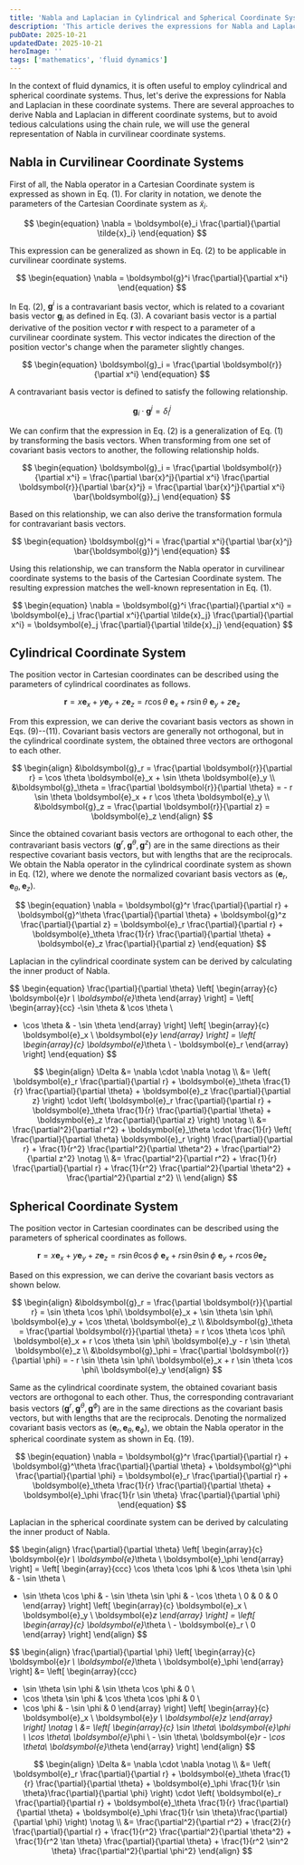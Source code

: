 ```yaml
---
title: 'Nabla and Laplacian in Cylindrical and Spherical Coordinate Systems'
description: 'This article derives the expressions for Nabla and Laplacian in cylindrical and spherical coordinate systems using the general representation of Nabla in curvilinear coordinate systems.'
pubDate: 2025-10-21
updatedDate: 2025-10-21
heroImage: ''
tags: ['mathematics', 'fluid dynamics']
---
```


In the context of fluid dynamics, it is often useful to employ cylindrical and spherical coordinate systems.
Thus, let's derive the expressions for Nabla and Laplacian in these coordinate systems.
There are several approaches to derive Nabla and Laplacian in different coordinate systems, but to avoid tedious calculations using the chain rule, we will use the general representation of Nabla in curvilinear coordinate systems.

## Nabla in Curvilinear Coordinate Systems

First of all, the Nabla operator in a Cartesian Coordinate system is expressed as shown in Eq. (1).
For clarity in notation, we denote the parameters of the Cartesian Coordinate system as $\tilde{x}_i$.

$$
\begin{equation}
\nabla = \boldsymbol{e}_i \frac{\partial}{\partial \tilde{x}_i}
\end{equation}
$$

This expression can be generalized as shown in Eq. (2) to be applicable in curvilinear coordinate systems.

$$
\begin{equation}
\nabla = \boldsymbol{g}^i \frac{\partial}{\partial x^i}
\end{equation}
$$

In Eq. (2), $\boldsymbol{g}^i$ is a contravariant basis vector, which is related to a covariant basis vector $\boldsymbol{g}_i$ as defined in Eq. (3).
A covariant basis vector is a partial derivative of the position vector $\boldsymbol{r}$ with respect to a parameter of a curvilinear coordinate system.
This vector indicates the direction of the position vector's change when the parameter slightly changes.

$$
\begin{equation}
\boldsymbol{g}_i = \frac{\partial \boldsymbol{r}}{\partial x^i}
\end{equation}
$$

A contravariant basis vector is defined to satisfy the following relationship.

$$
\begin{equation}
\boldsymbol{g}_i \cdot \boldsymbol{g}^j = \delta_i^j
\end{equation}
$$

We can confirm that the expression in Eq. (2) is a generalization of Eq. (1) by transforming the basis vectors.
When transforming from one set of covariant basis vectors to another, the following relationship holds.

$$
\begin{equation}
\boldsymbol{g}_i = \frac{\partial \boldsymbol{r}}{\partial x^i} = \frac{\partial \bar{x}^j}{\partial x^i} \frac{\partial \boldsymbol{r}}{\partial \bar{x}^j} = \frac{\partial \bar{x}^j}{\partial x^i} \bar{\boldsymbol{g}}_j
\end{equation}
$$

Based on this relationship, we can also derive the transformation formula for contravariant basis vectors.

$$
\begin{equation}
\boldsymbol{g}^i = \frac{\partial x^i}{\partial \bar{x}^j} \bar{\boldsymbol{g}}^j
\end{equation}
$$

Using this relationship, we can transform the Nabla operator in curvilinear coordinate systems to the basis of the Cartesian Coordinate system.
The resulting expression matches the well-known representation in Eq. (1).

$$
\begin{equation}
\nabla = \boldsymbol{g}^i \frac{\partial}{\partial x^i} = \boldsymbol{e}_j \frac{\partial x^i}{\partial \tilde{x}_j} \frac{\partial}{\partial x^i} = \boldsymbol{e}_j \frac{\partial}{\partial \tilde{x}_j}
\end{equation}
$$

## Cylindrical Coordinate System

The position vector in Cartesian coordinates can be described using the parameters of cylindrical coordinates as follows.

$$
\begin{equation}
\boldsymbol{r} = x \boldsymbol{e}_x + y \boldsymbol{e}_y + z \boldsymbol{e}_z
= r \cos \theta\ \boldsymbol{e}_x + r \sin \theta\ \boldsymbol{e}_y + z \boldsymbol{e}_z
\end{equation}
$$

From this expression, we can derive the covariant basis vectors as shown in Eqs. (9)--(11).
Covariant basis vectors are generally not orthogonal, but in the cylindrical coordinate system, the obtained three vectors are orthogonal to each other.

$$
\begin{align}
&\boldsymbol{g}_r = \frac{\partial \boldsymbol{r}}{\partial r} = \cos \theta \boldsymbol{e}_x + \sin \theta \boldsymbol{e}_y \\
&\boldsymbol{g}_\theta = \frac{\partial \boldsymbol{r}}{\partial \theta} = - r \sin \theta \boldsymbol{e}_x + r \cos \theta \boldsymbol{e}_y \\
&\boldsymbol{g}_z = \frac{\partial \boldsymbol{r}}{\partial z} = \boldsymbol{e}_z
\end{align}
$$

Since the obtained covariant basis vectors are orthogonal to each other, the contravariant basis vectors $(\boldsymbol{g}^r, \boldsymbol{g}^\theta, \boldsymbol{g}^z)$ are in the same directions as their respective covariant basis vectors, but with lengths that are the reciprocals.
We obtain the Nabla operator in the cylindrical coordinate system as shown in Eq. (12), where we denote the normalized covariant basis vectors as $(\boldsymbol{e}_r, \boldsymbol{e}_\theta, \boldsymbol{e}_z)$.

$$
\begin{equation}
\nabla = \boldsymbol{g}^r \frac{\partial}{\partial r} + \boldsymbol{g}^\theta \frac{\partial}{\partial \theta} + \boldsymbol{g}^z \frac{\partial}{\partial z}
= \boldsymbol{e}_r \frac{\partial}{\partial r} + \boldsymbol{e}_\theta \frac{1}{r} \frac{\partial}{\partial \theta} + \boldsymbol{e}_z \frac{\partial}{\partial z}
\end{equation}
$$

Laplacian in the cylindrical coordinate system can be derived by calculating the inner product of Nabla.

$$
\begin{equation}
\frac{\partial}{\partial \theta} \left[ \begin{array}{c}
\boldsymbol{e}_r \\ \boldsymbol{e}_\theta
\end{array} \right] =
\left[ \begin{array}{cc}
-\sin \theta & \cos \theta \\
- \cos \theta & - \sin \theta
\end{array} \right]
\left[ \begin{array}{c}
\boldsymbol{e}_x \\ \boldsymbol{e}_y
\end{array} \right] =
\left[ \begin{array}{c}
\boldsymbol{e}_\theta \\ - \boldsymbol{e}_r
\end{array} \right]
\end{equation}
$$

$$
\begin{align}
\Delta &= \nabla \cdot \nabla \notag \\
&= \left( \boldsymbol{e}_r \frac{\partial}{\partial r} + \boldsymbol{e}_\theta \frac{1}{r} \frac{\partial}{\partial \theta} + \boldsymbol{e}_z \frac{\partial}{\partial z} \right) \cdot \left( \boldsymbol{e}_r \frac{\partial}{\partial r} + \boldsymbol{e}_\theta \frac{1}{r} \frac{\partial}{\partial \theta} + \boldsymbol{e}_z \frac{\partial}{\partial z} \right) \notag \\
&= \frac{\partial^2}{\partial r^2} + \boldsymbol{e}_\theta \cdot \frac{1}{r} \left( \frac{\partial}{\partial \theta} \boldsymbol{e}_r \right) \frac{\partial}{\partial r} + \frac{1}{r^2} \frac{\partial^2}{\partial \theta^2} + \frac{\partial^2}{\partial z^2} \notag \\
&= \frac{\partial^2}{\partial r^2} + \frac{1}{r} \frac{\partial}{\partial r} + \frac{1}{r^2} \frac{\partial^2}{\partial \theta^2} + \frac{\partial^2}{\partial z^2} \\
\end{align}
$$

## Spherical Coordinate System

The position vector in Cartesian coordinates can be described using the parameters of spherical coordinates as follows.

$$
\begin{equation}
\boldsymbol{r} = x \boldsymbol{e}_x + y \boldsymbol{e}_y + z \boldsymbol{e}_z
= r \sin \theta \cos \phi\ \boldsymbol{e}_x + r \sin \theta \sin \phi\ \boldsymbol{e}_y + r \cos \theta \boldsymbol{e}_z
\end{equation}
$$

Based on this expression, we can derive the covariant basis vectors as shown below.

$$
\begin{align}
&\boldsymbol{g}_r = \frac{\partial \boldsymbol{r}}{\partial r} = \sin \theta \cos \phi\ \boldsymbol{e}_x + \sin \theta \sin \phi\ \boldsymbol{e}_y + \cos \theta\ \boldsymbol{e}_z \\
&\boldsymbol{g}_\theta = \frac{\partial \boldsymbol{r}}{\partial \theta} = r \cos \theta \cos \phi\ \boldsymbol{e}_x + r \cos \theta \sin \phi\ \boldsymbol{e}_y - r \sin \theta\ \boldsymbol{e}_z \\
&\boldsymbol{g}_\phi = \frac{\partial \boldsymbol{r}}{\partial \phi} = - r \sin \theta \sin \phi\ \boldsymbol{e}_x + r \sin \theta \cos \phi\ \boldsymbol{e}_y
\end{align}
$$

Same as the cylindrical coordinate system, the obtained covariant basis vectors are orthogonal to each other.
Thus, the corresponding contravariant basis vectors $(\boldsymbol{g}^r, \boldsymbol{g}^\theta, \boldsymbol{g}^\phi)$ are in the same directions as the covariant basis vectors, but with lengths that are the reciprocals.
Denoting the normalized covariant basis vectors as $(\boldsymbol{e}_r, \boldsymbol{e}_{\theta}, \boldsymbol{e}_{\phi})$, we obtain the Nabla operator in the spherical coordinate system as shown in Eq. (19).

$$
\begin{equation}
\nabla = \boldsymbol{g}^r \frac{\partial}{\partial r} + \boldsymbol{g}^\theta \frac{\partial}{\partial \theta} + \boldsymbol{g}^\phi \frac{\partial}{\partial \phi}
= \boldsymbol{e}_r \frac{\partial}{\partial r} + \boldsymbol{e}_\theta \frac{1}{r} \frac{\partial}{\partial \theta} + \boldsymbol{e}_\phi \frac{1}{r \sin \theta} \frac{\partial}{\partial \phi}
\end{equation}
$$

Laplacian in the spherical coordinate system can be derived by calculating the inner product of Nabla.

$$
\begin{align}
\frac{\partial}{\partial \theta} \left[ \begin{array}{c}
\boldsymbol{e}_r \\ \boldsymbol{e}_\theta \\ \boldsymbol{e}_\phi
\end{array} \right] =
\left[ \begin{array}{ccc}
\cos \theta \cos \phi & \cos \theta \sin \phi & - \sin \theta \\
- \sin \theta \cos \phi & - \sin \theta \sin \phi & - \cos \theta \\
0 & 0 & 0
\end{array} \right]
\left[ \begin{array}{c}
\boldsymbol{e}_x \\ \boldsymbol{e}_y \\ \boldsymbol{e}_z
\end{array} \right] =
\left[ \begin{array}{c}
\boldsymbol{e}_\theta \\ - \boldsymbol{e}_r \\ 0
\end{array} \right]
\end{align}
$$

$$
\begin{align}
\frac{\partial}{\partial \phi} \left[ \begin{array}{c}
\boldsymbol{e}_r \\ \boldsymbol{e}_\theta \\ \boldsymbol{e}_\phi
\end{array} \right] &=
\left[ \begin{array}{ccc}
- \sin \theta \sin \phi & \sin \theta \cos \phi & 0 \\
- \cos \theta \sin \phi & \cos \theta \cos \phi & 0 \\
- \cos \phi & - \sin \phi & 0
\end{array} \right]
\left[ \begin{array}{c}
\boldsymbol{e}_x \\ \boldsymbol{e}_y \\ \boldsymbol{e}_z
\end{array} \right] \notag \\
&=
\left[ \begin{array}{c}
\sin \theta\ \boldsymbol{e}_\phi \\ \cos \theta\ \boldsymbol{e}_\phi \\ - \sin \theta\ \boldsymbol{e}_r - \cos \theta\ \boldsymbol{e}_\theta
\end{array} \right]
\end{align}
$$

$$
\begin{align}
\Delta &= \nabla \cdot \nabla \notag \\
&= \left( \boldsymbol{e}_r \frac{\partial}{\partial r} + \boldsymbol{e}_\theta \frac{1}{r} \frac{\partial}{\partial \theta} + \boldsymbol{e}_\phi \frac{1}{r \sin \theta}\frac{\partial}{\partial \phi} \right) \cdot \left( \boldsymbol{e}_r \frac{\partial}{\partial r} + \boldsymbol{e}_\theta \frac{1}{r} \frac{\partial}{\partial \theta} + \boldsymbol{e}_\phi \frac{1}{r \sin \theta}\frac{\partial}{\partial \phi} \right) \notag \\
&= \frac{\partial^2}{\partial r^2} + \frac{2}{r} \frac{\partial}{\partial r} + \frac{1}{r^2} \frac{\partial^2}{\partial \theta^2} + \frac{1}{r^2 \tan \theta} \frac{\partial}{\partial \theta} + \frac{1}{r^2 \sin^2 \theta} \frac{\partial^2}{\partial \phi^2}
\end{align}
$$
